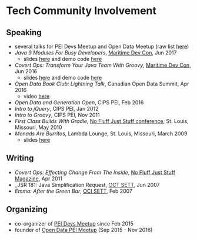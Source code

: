 
# Tech Community Involvement

## Speaking

* several talks for PEI Devs Meetup and Open Data Meetup (raw list [here](https://github.com/codetojoy/self/blob/master/tech/events.csv))
* _Java 9 Modules For Busy Developers_, [Maritime Dev Con](https://maritimedevcon.ca/), Jun 2017
    * slides [here](https://docs.google.com/presentation/d/1d2qwIx5tg_GWUa2Amz4fiqaHU4DTY22nvsTMVlrz1eY/edit#slide=id.p) and demo code [here](https://github.com/codetojoy/talk_maritimedevcon_java_9_modules) 
* _Covert Ops: Transform Your Java Team With Groovy_, [Maritime Dev Con](https://maritimedevcon.ca/), Jun 2016
    * slides [here](http://codetojoy.github.io/talk_maritimedevcon_groovy/assets/player/KeynoteDHTMLPlayer.html#0) and demo code [here](https://github.com/codetojoy/talk_maritimedevcon_groovy) 
* _Open Data Book Club: Lightning Talk_, Canadian Open Data Summit, Apr 2016 
    * video [here](https://youtu.be/5DiBSloGRl0?t=3h15m37s)
* _Open Data and Generation Open_, CIPS PEI, Feb 2016
* _Intro to jQuery_, CIPS PEI, Jan 2012
* _Intro to Groovy_, CIPS PEI, Nov 2011 
* _First Class Builds With Gradle_, [No Fluff Just Stuff conference](https://nofluffjuststuff.com/home/main), St. Louis, Missouri, May 2010
* _Monads Are Burritos_, Lambda Lounge, St. Louis, Missouri, March 2009
    * slides [here](https://github.com/codetojoy/presentations/blob/master/Lambda_Lounge_Monads/Post_Monads_LambdaLounge_Talk.pdf)

## Writing

* _Covert Ops: Effecting Change From The Inside_, [No Fluff Just Stuff Magazine](https://nofluffjuststuff.com/magazine/2011/04), Apr 2011
* _JSR 181: Java Simplification Request, [OCT SETT](https://objectcomputing.com/resources/publications/sett/june-2007-jsr-181-a-java-simplification-request/), Jun 2007
* _Emma: After the Green Bar_, [OCI SETT](http://jnb.ociweb.com/jnb/jnbFeb2007.html), Feb 2007 

## Organizing

* co-organizer of [PEI Devs Meetup](http://peidevs.github.io/) since Feb 2015 
* founder of [Open Data PEI Meetup](http://peidevs.github.io/OpenDataBookClub/) (Sep 2015 - Nov 2016)
